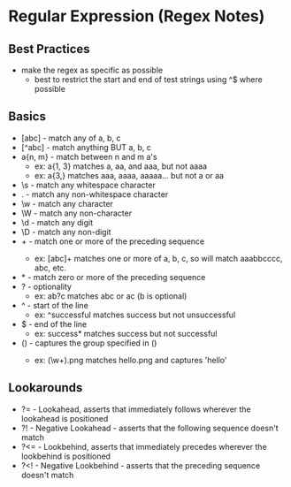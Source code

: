 # Regular Expression (Regex Notes)

## Best Practices
* make the regex as specific as possible
	* best to restrict the start and end of test strings using ^<sequence>$ where possible

## Basics
* [abc] - match any of a, b, c
* [^abc] - match anything BUT a, b, c
* a{n, m} - match between n and m a's
	* ex: a{1, 3} matches a, aa, and aaa, but not aaaa
	* ex: a{3,} matches aaa, aaaa, aaaaa... but not a or aa
* \s - match any whitespace character
* . - match any non-whitespace character
* \w - match any character
* \W - match any non-character
* \d - match any digit
* \D - match any non-digit
* <sequence>+ - match one or more of the preceding sequence
	* ex: [abc]+ matches one or more of a, b, c, so will match aaabbcccc, abc, etc.
* <sequence>* - match zero or more of the preceding sequence
* ? - optionality
	* ex: ab?c matches abc or ac (b is optional)
* ^ - start of the line
	* ex: ^successful matches success but not unsuccessful
* $ - end of the line
	* ex: success* matches success but not successful
* (<sequence>) - captures the group specified in ()
	* ex: (\w+)\.png matches hello.png and captures 'hello'

## Lookarounds
* ?=<sequence> - Lookahead, asserts that <sequence> immediately follows wherever the lookahead is positioned
* ?!<sequence> - Negative Lookahead - asserts that the following sequence doesn't match <sequence>
* ?<=<sequence> - Lookbehind, asserts that <sequence> immediately precedes wherever the lookbehind is positioned
* ?<!<sequence> - Negative Lookbehind - asserts that the preceding sequence doesn't match <sequence>